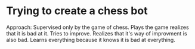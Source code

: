 # Trying to create a chess bot

Approach:
Supervised only by the game of chess. Plays the game realizes that it is bad at it. Tries to improve.
Realizes that it's way of improvment is also bad. Learns everything because it knows it is bad at everything.


